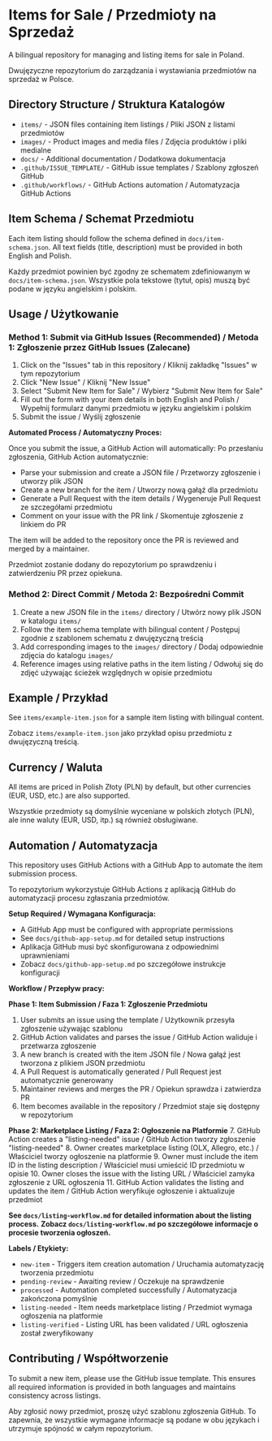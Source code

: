 # Items for Sale / Przedmioty na Sprzedaż

A bilingual repository for managing and listing items for sale in Poland.

Dwujęzyczne repozytorium do zarządzania i wystawiania przedmiotów na sprzedaż w Polsce.

## Directory Structure / Struktura Katalogów

- `items/` - JSON files containing item listings / Pliki JSON z listami przedmiotów
- `images/` - Product images and media files / Zdjęcia produktów i pliki medialne
- `docs/` - Additional documentation / Dodatkowa dokumentacja
- `.github/ISSUE_TEMPLATE/` - GitHub issue templates / Szablony zgłoszeń GitHub
- `.github/workflows/` - GitHub Actions automation / Automatyzacja GitHub Actions

## Item Schema / Schemat Przedmiotu

Each item listing should follow the schema defined in `docs/item-schema.json`. All text fields (title, description) must be provided in both English and Polish.

Każdy przedmiot powinien być zgodny ze schematem zdefiniowanym w `docs/item-schema.json`. Wszystkie pola tekstowe (tytuł, opis) muszą być podane w języku angielskim i polskim.

## Usage / Użytkowanie

### Method 1: Submit via GitHub Issues (Recommended) / Metoda 1: Zgłoszenie przez GitHub Issues (Zalecane)

1. Click on the "Issues" tab in this repository / Kliknij zakładkę "Issues" w tym repozytorium
2. Click "New Issue" / Kliknij "New Issue"
3. Select "Submit New Item for Sale" / Wybierz "Submit New Item for Sale"
4. Fill out the form with your item details in both English and Polish / Wypełnij formularz danymi przedmiotu w języku angielskim i polskim
5. Submit the issue / Wyślij zgłoszenie

**Automated Process / Automatyczny Proces:**

Once you submit the issue, a GitHub Action will automatically:
Po przesłaniu zgłoszenia, GitHub Action automatycznie:

- Parse your submission and create a JSON file / Przetworzy zgłoszenie i utworzy plik JSON
- Create a new branch for the item / Utworzy nową gałąź dla przedmiotu
- Generate a Pull Request with the item details / Wygeneruje Pull Request ze szczegółami przedmiotu
- Comment on your issue with the PR link / Skomentuje zgłoszenie z linkiem do PR

The item will be added to the repository once the PR is reviewed and merged by a maintainer.

Przedmiot zostanie dodany do repozytorium po sprawdzeniu i zatwierdzeniu PR przez opiekuna.

### Method 2: Direct Commit / Metoda 2: Bezpośredni Commit

1. Create a new JSON file in the `items/` directory / Utwórz nowy plik JSON w katalogu `items/`
2. Follow the item schema template with bilingual content / Postępuj zgodnie z szablonem schematu z dwujęzyczną treścią
3. Add corresponding images to the `images/` directory / Dodaj odpowiednie zdjęcia do katalogu `images/`
4. Reference images using relative paths in the item listing / Odwołuj się do zdjęć używając ścieżek względnych w opisie przedmiotu

## Example / Przykład

See `items/example-item.json` for a sample item listing with bilingual content.

Zobacz `items/example-item.json` jako przykład opisu przedmiotu z dwujęzyczną treścią.

## Currency / Waluta

All items are priced in Polish Złoty (PLN) by default, but other currencies (EUR, USD, etc.) are also supported.

Wszystkie przedmioty są domyślnie wyceniane w polskich złotych (PLN), ale inne waluty (EUR, USD, itp.) są również obsługiwane.

## Automation / Automatyzacja

This repository uses GitHub Actions with a GitHub App to automate the item submission process.

To repozytorium wykorzystuje GitHub Actions z aplikacją GitHub do automatyzacji procesu zgłaszania przedmiotów.

**Setup Required / Wymagana Konfiguracja:**
- A GitHub App must be configured with appropriate permissions
- See `docs/github-app-setup.md` for detailed setup instructions
- Aplikacja GitHub musi być skonfigurowana z odpowiednimi uprawnieniami
- Zobacz `docs/github-app-setup.md` po szczegółowe instrukcje konfiguracji

**Workflow / Przepływ pracy:**

**Phase 1: Item Submission / Faza 1: Zgłoszenie Przedmiotu**
1. User submits an issue using the template / Użytkownik przesyła zgłoszenie używając szablonu
2. GitHub Action validates and parses the issue / GitHub Action waliduje i przetwarza zgłoszenie
3. A new branch is created with the item JSON file / Nowa gałąź jest tworzona z plikiem JSON przedmiotu
4. A Pull Request is automatically generated / Pull Request jest automatycznie generowany
5. Maintainer reviews and merges the PR / Opiekun sprawdza i zatwierdza PR
6. Item becomes available in the repository / Przedmiot staje się dostępny w repozytorium

**Phase 2: Marketplace Listing / Faza 2: Ogłoszenie na Platformie**
7. GitHub Action creates a "listing-needed" issue / GitHub Action tworzy zgłoszenie "listing-needed"
8. Owner creates marketplace listing (OLX, Allegro, etc.) / Właściciel tworzy ogłoszenie na platformie
9. Owner must include the item ID in the listing description / Właściciel musi umieścić ID przedmiotu w opisie
10. Owner closes the issue with the listing URL / Właściciel zamyka zgłoszenie z URL ogłoszenia
11. GitHub Action validates the listing and updates the item / GitHub Action weryfikuje ogłoszenie i aktualizuje przedmiot

**See `docs/listing-workflow.md` for detailed information about the listing process.**
**Zobacz `docs/listing-workflow.md` po szczegółowe informacje o procesie tworzenia ogłoszeń.**

**Labels / Etykiety:**
- `new-item` - Triggers item creation automation / Uruchamia automatyzację tworzenia przedmiotu
- `pending-review` - Awaiting review / Oczekuje na sprawdzenie
- `processed` - Automation completed successfully / Automatyzacja zakończona pomyślnie
- `listing-needed` - Item needs marketplace listing / Przedmiot wymaga ogłoszenia na platformie
- `listing-verified` - Listing URL has been validated / URL ogłoszenia został zweryfikowany

## Contributing / Współtworzenie

To submit a new item, please use the GitHub issue template. This ensures all required information is provided in both languages and maintains consistency across listings.

Aby zgłosić nowy przedmiot, proszę użyć szablonu zgłoszenia GitHub. To zapewnia, że wszystkie wymagane informacje są podane w obu językach i utrzymuje spójność w całym repozytorium.

